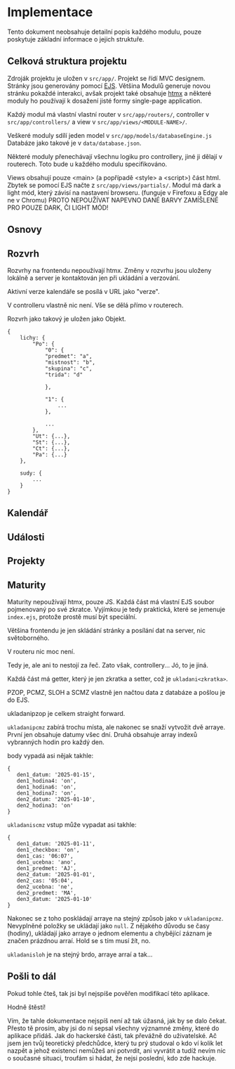 # Implementace

Tento dokument neobsahuje detailní popis každého modulu,
pouze poskytuje základní informace o jejich struktuře.

## Celková struktura projektu

Zdroják projektu je uložen v `src/app/`.
Projekt se řídí MVC designem.
Stránky jsou generovány pomocí
[EJS](https://ejs.co/).
Většina Modulů generuje novou stránku pokaždé interakci, avšak projekt také
obsahuje
[htmx](https://htmx.org/)
a některé moduly ho používají k dosažení jisté formy single-page application.

Každý modul má vlastní vlastní router v `src/app/routers/`, controller v
`src/app/controllers/` a view v `src/app/views/<MODULE-NAME>/`.

Veškeré moduly sdílí jeden model v `src/app/models/databaseEngine.js`
Databáze jako takové je v `data/database.json`.

Některé moduly přenechávají všechnu logiku pro controllery, jiné ji dělají
v routerech. Toto bude u každého modulu specifikováno.

Views obsahují pouze \<main\> (a popřípadě \<style\> a \<script\>) část html.
Zbytek se pomocí EJS načte z `src/app/views/partials/`.
Modul má dark a light mód, který závisí na nastavení browseru.
(funguje v Firefoxu a Edgy ale ne v Chromu)
PROTO NEPOUŽÍVAT NAPEVNO DANÉ BARVY ZAMÍŠLENÉ PRO POUZE DARK, ČI LIGHT MÓD!

## Osnovy

## Rozvrh

Rozvrhy na frontendu nepoužívají htmx.
Změny v rozvrhu jsou uloženy lokálně a server je kontaktován jen při ukládání
a verzování.

Aktivní verze kalendáře se posílá v URL jako \"verze\".

V controlleru vlastně nic není.
Vše se dělá přímo v routerech.

Rozvrh jako takový je uložen jako Objekt.

```
{
    lichy: {
        "Po": {
            "0": {
            "predmet": "a",
            "mistnost": "b",
            "skupina": "c",
            "trida": "d"

            },

            "1": {
                ...
            },

            ...
        },
        "Ut": {...},
        "St": {...},
        "Ct": {...},
        "Pa": {...}
    },

    sudy: {
        ...
    }
}
```

## Kalendář

## Události

## Projekty

## Maturity

Maturity nepoužívají htmx, pouze JS.
Každá část má vlastní EJS soubor pojmenovaný po své zkratce.
Vyjímkou je tedy praktická, které se jemenuje `index.ejs`, protože prostě
musí být speciální.

Většina frontendu je jen skládání stránky a posílání dat na server, nic
světoborného.

V routeru nic moc není.

Tedy je, ale ani to nestojí za řeč.
Zato však, controllery...
Jó, to je jiná.

Každá část má getter, který je jen zkratka a setter, což je `ukladani<zkratka>`.

PZOP, PCMZ, SLOH a SCMZ vlastně jen načtou data z databáze a pošlou je do EJS.

ukladanipzop je celkem straight forward.

`ukladanipcmz` zabírá trochu místa, ale nakonec se snaží vytvožit dvě arraye.
První jen obsahuje datumy všec dní.
Druhá obsahuje array indexů vybranných hodin pro každý den.

body vypadá asi nějak takhle:

```
{
   den1_datum: '2025-01-15',
   den1_hodina4: 'on',
   den1_hodina6: 'on',
   den1_hodina7: 'on',
   den2_datum: '2025-01-10',
   den2_hodina3: 'on'
}
```

`ukladaniscmz` vstup může vypadat asi takhle:

```
{
   den1_datum: '2025-01-11',
   den1_checkbox: 'on',
   den1_cas: '06:07',
   den1_ucebna: 'ano',
   den1_predmet: 'AJ',
   den2_datum: '2025-01-01',
   den2_cas: '05:04',
   den2_ucebna: 'ne',
   den2_predmet: 'MA',
   den3_datum: '2025-01-10'
}
```

Nakonec se z toho poskládají arraye na stejný způsob jako v `ukladanipcmz`.
Nevyplněné položky se ukládají jako `null`.
Z nějakého důvodu se časy (hodiny), ukládají jako arraye o jednom elementu a
chybějící záznam je značen prázdnou arraí.
Hold se s tím musí žít, no.

`ukladanisloh` je na stejný brdo, arraye arraí a tak...

## Pošli to dál

Pokud tohle čteš, tak jsi byl nejspíše pověřen modifikací této aplikace.

Hodně štěstí!

Vím, že tahle dokumentace nejspíš není až tak úžasná, jak by se dalo čekat.
Přesto tě prosím, aby jsi do ní sepsal všechny významné změny, které do aplikace
přidáš.
Jak do hackerské části, tak převážně do uživatelské.
Ač jsem jen tvůj teoretický předchůdce, který tu prý studoval o kdo ví kolik
let nazpět a jehož existenci nemůžeš ani potvrdit, ani vyvrátit a tudíž nevím
nic o současné situaci, troufám si hádat, že nejsi poslední, kdo zde hackuje.




